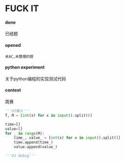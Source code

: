 # FUCK IT

#### done
已结题

#### opened
`未AC,未整理的题`

#### python experiment
关于python编程的实现测试代码

#### contest
周赛



```python
'''OJ输入'''
T, M = [int(x) for x in input().split()]

time=[]
value=[]
for _ in range(M):
    time_, value_ = [int(x) for x in input().split()]
    time.append(time_)
    value.append(value_)
```

```python
'''OJ debug'''

```

